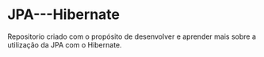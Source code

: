 # JPA---Hibernate

Repositorio criado com o propósito de desenvolver e aprender mais sobre a utilização da JPA com o Hibernate.
